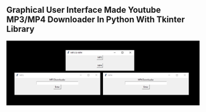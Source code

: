 <h2>Graphical User Interface Made Youtube MP3/MP4 Downloader In Python With Tkinter Library</h2>

![alt text](https://github.com/NonTrusted/Youtube-Downloader-GUI/blob/main/git/screenshot.png?raw=true)
